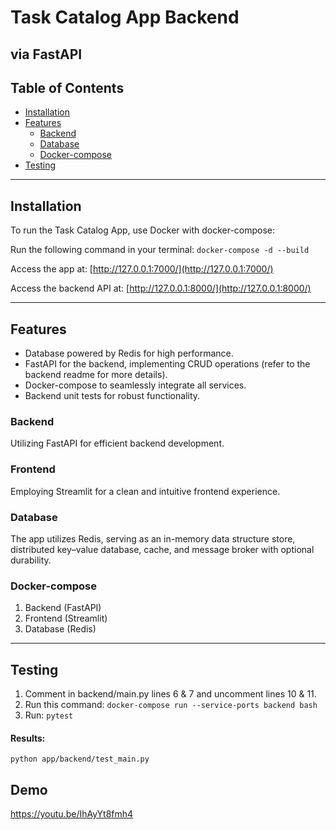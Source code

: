 # Task Catalog App Backend
## via FastAPI

## Table of Contents
- [Installation](#installation)
- [Features](#features)
  - [Backend](#backend)
  - [Database](#database)
  - [Docker-compose](#Docker-compose)
- [Testing](#testing)

---

## Installation

To run the Task Catalog App, use Docker with docker-compose:

Run the following command in your terminal: ``docker-compose -d --build``

Access the app at: [http://127.0.0.1:7000/](http://127.0.0.1:7000/)

Access the backend API at: [http://127.0.0.1:8000/](http://127.0.0.1:8000/)

---

## Features

- Database powered by Redis for high performance.
- FastAPI for the backend, implementing CRUD operations (refer to the backend readme for more details).
- Docker-compose to seamlessly integrate all services.
- Backend unit tests for robust functionality.

### Backend

Utilizing FastAPI for efficient backend development.

### Frontend

Employing Streamlit for a clean and intuitive frontend experience.

### Database

The app utilizes Redis, serving as an in-memory data structure store, distributed key–value database, cache, and message broker with optional durability.

### Docker-compose

1. Backend (FastAPI)
2. Frontend (Streamlit)
3. Database (Redis)

---


## Testing

1. Comment in backend/main.py lines 6 & 7 and uncomment lines 10 & 11.
2. Run this command: `docker-compose run --service-ports backend bash`
3. Run: `pytest`
#### Results:
`python app/backend/test_main.py`

## Demo

https://youtu.be/IhAyYt8fmh4